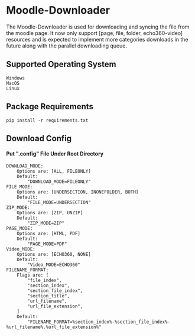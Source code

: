 # Moodle-Downloader
The Moodle-Downloader is used for downloading and syncing the file from the moodle page. It now only support [page, file, folder, echo360-video] resources and is expected to implement more categories downloads in the future along with the parallel downloading queue.

## Supported Operating System
    Windows
    MacOS
    Linux

## Package Requirements

    pip install -r requirements.txt

## Download Config

#### Put ".config" File Under Root Directory

    DOWNLOAD_MODE: 
        Options are: [ALL, FILEONLY]
        Default:
            "DOWNLOAD_MODE=FILEONLY"
    FILE_MODE: 
        Options are: [UNDERSECTION, INONEFOLDER, BOTH]
        Default:
            "FILE_MODE=UNDERSECTION"
    ZIP_MODE: 
        Options are: [ZIP, UNZIP]
        Default:
            "ZIP_MODE=ZIP"
    PAGE_MODE: 
        Options are: [HTML, PDF]
        Default:
            "PAGE_MODE=PDF"
    Video_MODE: 
        Options are: [ECHO360, NONE]
        Default:
            "Video_MODE=ECHO360"
    FILENAME_FORMAT:
        Flags are: [
            "file_index",
            "section_index",
            "section_file_index",
            "section_title",
            "url_filename",
            "url_file_extension",
        ]
        Default:
            "FILENAME_FORMAT=%section_index%-%section_file_index%-%url_filename%.%url_file_extension%"

